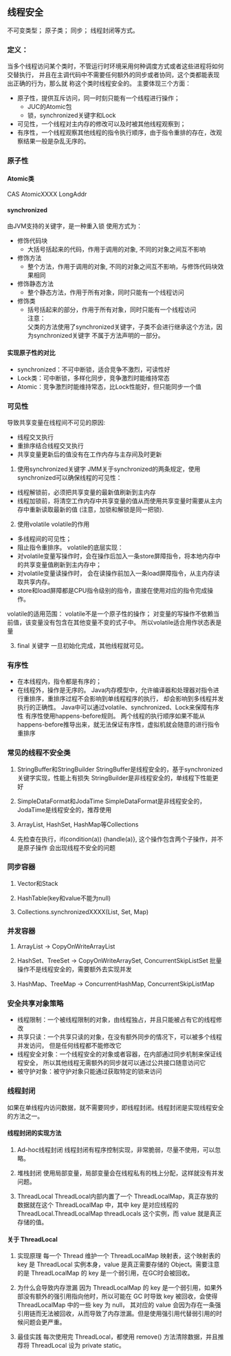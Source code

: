 ## 线程安全
不可变类型；
原子类；
同步；
线程封闭等方式。

### 定义：
当多个线程访问某个类时，不管运行时环境采用何种调度方式或者这些进程将如何交替执行，
并且在主调代码中不需要任何额外的同步或者协同，这个类都能表现出正确的行为，那么就
称这个类时线程安全的。
主要体现三个方面：
* 原子性，提供互斥访问，同一时刻只能有一个线程进行操作；
    * JUC的Atomic包
    * 锁，synchronized关键字和Lock
* 可见性，一个线程对主内存的修改可以及时被其他线程观察到；
* 有序性，一个线程观察其他线程的指令执行顺序，由于指令重排的存在，改观察结果一般是杂乱无序的。

### 原子性
####  Atomic类
CAS
AtomicXXXX
LongAddr

#### synchronized
由JVM支持的关键字，是一种重入锁
使用方式为：
* 修饰代码块
    * 大括号括起来的代码，作用于调用的对象, 不同的对象之间互不影响
* 修饰方法
    * 整个方法，作用于调用的对象, 不同的对象之间互不影响，与修饰代码块效果相同
* 修饰静态方法
    * 整个静态方法，作用于所有对象，同时只能有一个线程访问
* 修饰类
    * 括号括起来的部分，作用于所有对象，同时只能有一个线程访问  
注意：   
父类的方法使用了synchronized关键字，子类不会进行继承这个方法，因为synchronized关键字
不属于方法声明的一部分。

#### 实现原子性的对比
* synchronized：不可中断锁，适合竞争不激烈，可读性好
* Lock类：可中断锁，多样化同步，竞争激烈时能维持常态
* Atomic：竞争激烈时能维持常态，比Lock性能好，但只能同步一个值

### 可见性
导致共享变量在线程间不可见的原因:
* 线程交叉执行
* 重排序结合线程交叉执行
* 共享变量更新后的值没有在工作内存与主存间及时更新

1. 使用synchronized关键字
JMM关于synchronized的两条规定，使用synchronized可以确保线程的可见性：
* 线程解锁前，必须把共享变量的最新值刷新到主内存
* 线程加锁前，将清空工作内存中共享变量的值从而使用共享变量时需要从主内存中重新读取最新的值 (注意，加锁和解锁是同一把锁).

2. 使用volatile
volatile的作用
* 多线程间的可见性；
* 阻止指令重排序。
volatile的底层实现：
* 对volatile变量写操作时，会在操作后加入一条store屏障指令，将本地内存中的共享变量值刷新到主内存中；
* 对volatile变量读操作时， 会在读操作前加入一条load屏障指令，从主内存读取共享内存。
* store和load屏障都是CPU指令级别的指令，直接在使用对应的指令完成操作。

volatile的适用范围：
volatile不是一个原子性的操作；
对变量的写操作不依赖当前值，该变量没有包含在其他变量不变的式子中。
所以volatile适合用作状态表是量

3. final 关键字
一旦初始化完成，其他线程就可见。

### 有序性
* 在本线程内，指令都是有序的；
* 在线程外，操作是无序的。
Java内存模型中，允许编译器和处理器对指令进行重排序，重排序过程不会影响到单线程程序的执行，
却会影响到多线程并发执行的正确性。
Java中可以通过volatile、synchronized、Lock来保障有序性
有序性使用happens-before规则。
两个线程的执行顺序如果不能从happens-before推导出来，就无法保证有序性，虚拟机就会随意的进行指令重排序

### 常见的线程不安全类
1. StringBuffer和StringBuilder
StringBuffer是线程安全的，基于synchronized关键字实现，性能上有损失
StringBuilder是非线程安全的，单线程下性能更好

2. SimpleDataFormat和JodaTime
SimpleDataFormat是非线程安全的，JodaTime是线程安全的，推荐使用

3. ArrayList, HashSet, HashMap等Collections

4. 先检查在执行，if(condition(a)) {handle(a)}, 这个操作包含两个子操作，并不是原子操作
会出现线程不安全的问题

### 同步容器
1. Vector和Stack

2. HashTable(key和value不能为null)

3. Collections.synchronizedXXXX(List, Set, Map)

### 并发容器
1. ArrayList -> CopyOnWriteArrayList

2. HashSet、TreeSet -> CopyOnWriteArraySet, ConcurrentSkipListSet
批量操作不是线程安全的，需要额外去实现并发

3. HashMap、TreeMap -> ConcurrentHashMap, ConcurrentSkipListMap

### 安全共享对象策略
* 线程限制：一个被线程限制的对象，由线程独占，并且只能被占有它的线程修改
* 共享只读：一个共享只读的对象，在没有额外同步的情况下，可以被多个线程并发访问，
但是任何线程都不能修改它
* 线程安全对象：一个线程安全的对象或者容器，在内部通过同步机制来保证线程安全，
所以其他线程无需额外的同步就可以通过公共接口随意访问它
* 被守护对象：被守护对象只能通过获取特定的锁来访问

### 线程封闭
如果在单线程内访问数据，就不需要同步，即线程封闭。线程封闭是实现线程安全的方法之一。

#### 线程封闭的实现方法
1. Ad-hoc线程封闭
线程封闭有程序控制实现，非常脆弱，尽量不使用，可以忽略。

2. 堆栈封闭
使用局部变量，局部变量会在线程私有的栈上分配，这样就没有并发问题。

3. ThreadLocal
ThreadLocal内部内置了一个 ThreadLocalMap，真正存放的数据就在这个 ThreadLocalMap 中，其中 key 是对应线程的
 ThreadLocal.ThreadLocalMap threadLocals 这个实例，而 value 就是真正存储的值。
 
#### 关于 ThreadLocal
1. 实现原理
每一个 Thread 维护一个 ThreadLocalMap 映射表，这个映射表的 key 是 ThreadLocal 实例本身，value 是真正需要存储的 Object。需要注意的是 ThreadLocalMap 的 key 是一个弱引用，在GC时会被回收。

2. 为什么会导致内存泄漏
因为 ThreadLocalMap 的 key 是一个弱引用，如果外部没有额外的强引用指向他时，所以可能在 GC 时导致 key 被回收，会使得 ThreadLocalMap 中的一些 key 为 null， 其对应的 value 会因为存在一条强引用链而无法被回收，从而导致了内存泄漏。但是使用强引用代替弱引用的时候问题会更严重。

3. 最佳实践
每次使用完 ThreadLocal，都使用 remove() 方法清除数据，并且推荐将 ThreadLocal 设为 private static。
